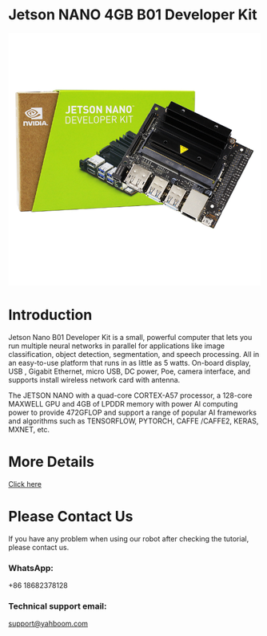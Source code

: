 # Jetson NANO 4GB B01 Developer Kit
![](https://github.com/YahboomTechnology/Jetson-NANO-4GB/blob/master/Jetson_NANO_B01.jpg)
# Introduction
Jetson Nano B01 Developer Kit is a small, powerful computer that lets you run multiple neural networks in parallel for applications like image classification, object detection, segmentation, and speech processing. All in an easy-to-use platform that runs in as little as 5 watts. On-board display, USB , Gigabit Ethernet, micro USB, DC power, Poe, camera interface, and supports install wireless network card with antenna.

The JETSON NANO with a quad-core CORTEX-A57 processor, a 128-core MAXWELL GPU and 4GB of LPDDR memory with power Al computing power to provide 472GFLOP and support a range of popular AI frameworks and algorithms such as TENSORFLOW, PYTORCH, CAFFE /CAFFE2, KERAS, MXNET, etc.

# More Details
[Click here](https://category.yahboom.net/products/4wdrobot)

# Please Contact Us
If you have any problem when using our robot after checking the tutorial, please contact us.

### WhatsApp:
+86 18682378128

### Technical support email: 
support@yahboom.com

